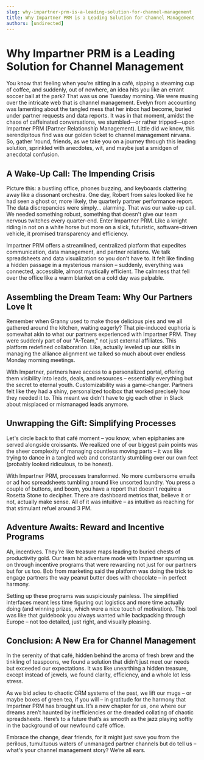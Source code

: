 ```yaml
---
slug: why-impartner-prm-is-a-leading-solution-for-channel-management
title: Why Impartner PRM is a Leading Solution for Channel Management
authors: [undirected]
---
```



# Why Impartner PRM is a Leading Solution for Channel Management

You know that feeling when you're sitting in a café, sipping a steaming cup of coffee, and suddenly, out of nowhere, an idea hits you like an errant soccer ball at the park? That was us one Tuesday morning. We were musing over the intricate web that is channel management. Evelyn from accounting was lamenting about the tangled mess that her inbox had become, buried under partner requests and data reports. It was in that moment, amidst the chaos of caffeinated conversations, we stumbled—or rather tripped—upon Impartner PRM (Partner Relationship Management). Little did we know, this serendipitous find was our golden ticket to channel management nirvana. So, gather 'round, friends, as we take you on a journey through this leading solution, sprinkled with anecdotes, wit, and maybe just a smidgen of anecdotal confusion.

## A Wake-Up Call: The Impending Crisis

Picture this: a bustling office, phones buzzing, and keyboards clattering away like a dissonant orchestra. One day, Robert from sales looked like he had seen a ghost or, more likely, the quarterly partner performance report. The data discrepancies were simply... alarming. That was our wake-up call. We needed something robust, something that doesn't give our team nervous twitches every quarter-end. Enter Impartner PRM. Like a knight riding in not on a white horse but more on a slick, futuristic, software-driven vehicle, it promised transparency and efficiency.

Impartner PRM offers a streamlined, centralized platform that expedites communication, data management, and partner relations. We talk spreadsheets and data visualization so you don't have to. It felt like finding a hidden passage in a mysterious mansion – suddenly, everything was connected, accessible, almost mystically efficient. The calmness that fell over the office like a warm blanket on a cold day was palpable.

## Assembling the Dream Team: Why Our Partners Love It

Remember when Granny used to make those delicious pies and we all gathered around the kitchen, waiting eagerly? That pie-induced euphoria is somewhat akin to what our partners experienced with Impartner PRM. They were suddenly part of our "A-Team," not just external affiliates. This platform redefined collaboration. Like, actually leveled up our skills in managing the alliance alignment we talked so much about over endless Monday morning meetings.

With Impartner, partners have access to a personalized portal, offering them visibility into leads, deals, and resources – essentially everything but the secret to eternal youth. Customizability was a game-changer. Partners felt like they had a shiny, personalized toolbox that worked precisely how they needed it to. This meant we didn't have to gig each other in Slack about misplaced or mismanaged leads anymore. 

## Unwrapping the Gift: Simplifying Processes

Let's circle back to that café moment – you know, when epiphanies are served alongside croissants. We realized one of our biggest pain points was the sheer complexity of managing countless moving parts – it was like trying to dance in a tangled web and constantly stumbling over our own feet (probably looked ridiculous, to be honest).

With Impartner PRM, processes transformed. No more cumbersome emails or ad hoc spreadsheets tumbling around like unsorted laundry. You press a couple of buttons, and boom, you have a report that doesn't require a Rosetta Stone to decipher. There are dashboard metrics that, believe it or not, actually make sense. All of it was intuitive – as intuitive as reaching for that stimulant refuel around 3 PM.

## Adventure Awaits: Reward and Incentive Programs

Ah, incentives. They're like treasure maps leading to buried chests of productivity gold. Our team hit adventure mode with Impartner spurring us on through incentive programs that were rewarding not just for our partners but for us too. Bob from marketing said the platform was doing the trick to engage partners the way peanut butter does with chocolate – in perfect harmony. 

Setting up these programs was suspiciously painless. The simplified interfaces meant less time figuring out logistics and more time actually doing (and winning prizes, which were a nice touch of motivation). This tool was like that guidebook you always wanted while backpacking through Europe – not too detailed, just right, and visually pleasing. 

## Conclusion: A New Era for Channel Management

In the serenity of that café, hidden behind the aroma of fresh brew and the tinkling of teaspoons, we found a solution that didn’t just meet our needs but exceeded our expectations. It was like unearthing a hidden treasure, except instead of jewels, we found clarity, efficiency, and a whole lot less stress.

As we bid adieu to chaotic CRM systems of the past, we lift our mugs – or maybe boxes of green tea, if you will – in gratitude for the harmony that Impartner PRM has brought us. It’s a new chapter for us, one where our dreams aren’t haunted by inefficiencies or the dreaded collating of chaotic spreadsheets. Here’s to a future that’s as smooth as the jazz playing softly in the background of our newfound café office. 

Embrace the change, dear friends, for it might just save you from the perilous, tumultuous waters of unmanaged partner channels but do tell us – what's your channel management story? We’re all ears.